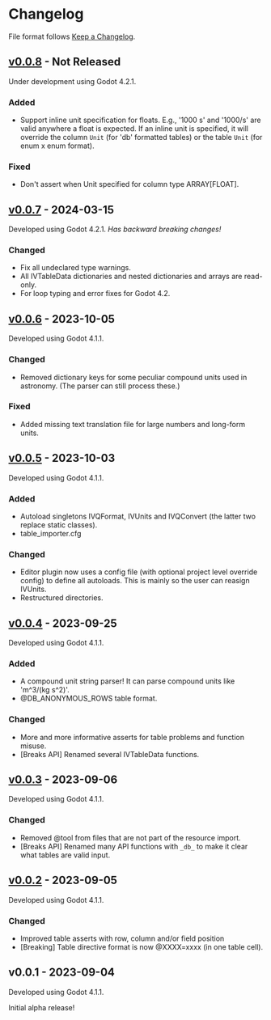 # Changelog

File format follows [Keep a Changelog](https://keepachangelog.com/en/1.0.0/).

## [v0.0.8] - Not Released

Under development using Godot 4.2.1.

### Added
* Support inline unit specification for floats. E.g., '1000 s' and '1000/s' are valid anywhere a float is expected. If an inline unit is specified, it will override the column `Unit` (for 'db' formatted tables) or the table `Unit` (for enum x enum format).

### Fixed
* Don't assert when Unit specified for column type ARRAY[FLOAT].

## [v0.0.7] - 2024-03-15

Developed using Godot 4.2.1. _Has backward breaking changes!_

### Changed
* Fix all undeclared type warnings.
* All IVTableData dictionaries and nested dictionaries and arrays are read-only.
* For loop typing and error fixes for Godot 4.2.

## [v0.0.6] - 2023-10-05

Developed using Godot 4.1.1.

### Changed
* Removed dictionary keys for some peculiar compound units used in astronomy. (The parser can still process these.)

### Fixed
* Added missing text translation file for large numbers and long-form units.

## [v0.0.5] - 2023-10-03

Developed using Godot 4.1.1.

### Added

* Autoload singletons IVQFormat, IVUnits and IVQConvert (the latter two replace static classes).
* table_importer.cfg

### Changed
* Editor plugin now uses a config file (with optional project level override config) to define all autoloads. This is mainly so the user can reasign IVUnits.
* Restructured directories.

## [v0.0.4] - 2023-09-25

Developed using Godot 4.1.1.

### Added
* A compound unit string parser! It can parse compound units like 'm^3/(kg s^2)'.
* @DB_ANONYMOUS_ROWS table format.

### Changed
* More and more informative asserts for table problems and function misuse.
* [Breaks API] Renamed several IVTableData functions.

## [v0.0.3] - 2023-09-06

Developed using Godot 4.1.1.

### Changed
* Removed @tool from files that are not part of the resource import.
* [Breaks API] Renamed many API functions with `_db_` to make it clear what tables are valid input.

## [v0.0.2] - 2023-09-05

Developed using Godot 4.1.1.

### Changed
* Improved table asserts with row, column and/or field position
* [Breaking] Table directive format is now @XXXX=xxxx (in one table cell).

## v0.0.1 - 2023-09-04

Developed using Godot 4.1.1.

Initial alpha release!


[v0.0.8]: https://github.com/ivoyager/ivoyager_table_importer/compare/v0.0.7...HEAD
[v0.0.7]: https://github.com/ivoyager/ivoyager_table_importer/compare/v0.0.6...v0.0.7
[v0.0.6]: https://github.com/ivoyager/ivoyager_table_importer/compare/v0.0.5...v0.0.6
[v0.0.5]: https://github.com/ivoyager/ivoyager_table_importer/compare/v0.0.4...v0.0.5
[v0.0.4]: https://github.com/ivoyager/ivoyager_table_importer/compare/v0.0.3...v0.0.4
[v0.0.3]: https://github.com/ivoyager/ivoyager_table_importer/compare/v0.0.2...v0.0.3
[v0.0.2]: https://github.com/ivoyager/ivoyager_table_importer/compare/v0.0.1...v0.0.2
